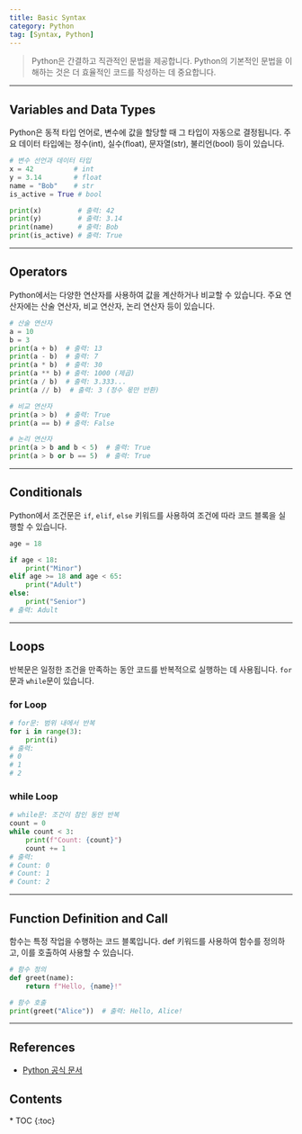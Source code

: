 ```yaml
---
title: Basic Syntax
category: Python
tag: [Syntax, Python]
---
```


> Python은 간결하고 직관적인 문법을 제공합니다. Python의 기본적인 문법을 이해하는 것은 더 효율적인 코드를 작성하는 데 중요합니다.

---

## Variables and Data Types
Python은 동적 타입 언어로, 변수에 값을 할당할 때 그 타입이 자동으로 결정됩니다. 주요 데이터 타입에는 정수(int), 실수(float), 문자열(str), 불리언(bool) 등이 있습니다.

```python
# 변수 선언과 데이터 타입
x = 42          # int
y = 3.14        # float
name = "Bob"    # str
is_active = True # bool

print(x)         # 출력: 42
print(y)         # 출력: 3.14
print(name)      # 출력: Bob
print(is_active) # 출력: True
```

---

## Operators
Python에서는 다양한 연산자를 사용하여 값을 계산하거나 비교할 수 있습니다. 주요 연산자에는 산술 연산자, 비교 연산자, 논리 연산자 등이 있습니다.

```python
# 산술 연산자
a = 10
b = 3
print(a + b)  # 출력: 13
print(a - b)  # 출력: 7
print(a * b)  # 출력: 30
print(a ** b) # 출력: 1000 (제곱)
print(a / b)  # 출력: 3.333...
print(a // b)  # 출력: 3 (정수 몫만 반환)

# 비교 연산자
print(a > b)  # 출력: True
print(a == b) # 출력: False

# 논리 연산자
print(a > b and b < 5)  # 출력: True
print(a > b or b == 5)  # 출력: True
```

---

## Conditionals 
Python에서 조건문은 `if`, `elif`, `else` 키워드를 사용하여 조건에 따라 코드 블록을 실행할 수 있습니다.

```python
age = 18

if age < 18:
    print("Minor")
elif age >= 18 and age < 65:
    print("Adult")
else:
    print("Senior")
# 출력: Adult
```

---

## Loops
반복문은 일정한 조건을 만족하는 동안 코드를 반복적으로 실행하는 데 사용됩니다. `for`문과 `while`문이 있습니다.

### for Loop
```python
# for문: 범위 내에서 반복
for i in range(3):
    print(i)
# 출력:
# 0
# 1
# 2
```

### while Loop
```python
# while문: 조건이 참인 동안 반복
count = 0
while count < 3:
    print(f"Count: {count}")
    count += 1
# 출력:
# Count: 0
# Count: 1
# Count: 2
```

---

## Function Definition and Call
함수는 특정 작업을 수행하는 코드 블록입니다. def 키워드를 사용하여 함수를 정의하고, 이를 호출하여 사용할 수 있습니다.

```python
# 함수 정의
def greet(name):
    return f"Hello, {name}!"

# 함수 호출
print(greet("Alice"))  # 출력: Hello, Alice!
```

---

## References
- [Python 공식 문서](https://docs.python.org/3/)

<nav class="post-toc" markdown="1">
  <h2>Contents</h2>
* TOC
{:toc}
</nav>
